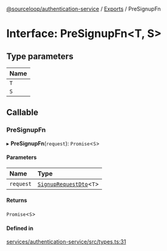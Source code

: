 [@sourceloop/authentication-service](../README.md) / [Exports](../modules.md) / PreSignupFn

# Interface: PreSignupFn<T, S\>

## Type parameters

| Name |
| :------ |
| `T` |
| `S` |

## Callable

### PreSignupFn

▸ **PreSignupFn**(`request`): `Promise`<`S`\>

#### Parameters

| Name | Type |
| :------ | :------ |
| `request` | [`SignupRequestDto`](../classes/SignupRequestDto.md)<`T`\> |

#### Returns

`Promise`<`S`\>

#### Defined in

[services/authentication-service/src/types.ts:31](https://github.com/sourcefuse/loopback4-microservice-catalog/blob/a84fe677/services/authentication-service/src/types.ts#L31)
